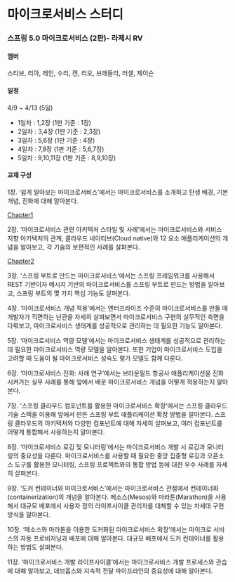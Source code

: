 # 마이크로서비스 스터디 #

### 스프링 5.0 마이크로서비스 (2판)- 라제시 RV ###

#### 멤버 ####

스티브, 리아, 레인, 수리, 켄, 리오, 브래들리, 러셀, 제이슨


#### 일정 ####

4/9 ~ 4/13 (5일)

- 1일차 : 1,2장 (1판 기준 : 1장)
- 2일차 : 3,4장 (1판 기준 : 2,3장)
- 3일차 : 5,6장 (1판 기준 : 4장)
- 4일차 : 7,8장 (1판 기준 : 5,6,7장)
- 5일차 : 9,10,11장 (1판 기준 : 8,9,10장)

#### 교재 구성 ####

1장. ‘쉽게 알아보는 마이크로서비스’에서는 마이크로서비스를 소개하고 탄생 배경, 기본 개념, 진화에 대해 알아본다.

[Chapter1](/chapter1.md)

2장. ‘마이크로서비스 관련 아키텍처 스타일 및 사례’에서는 마이크로서비스와 서비스 지향 아키텍처의 관계, 클라우드 네이티브(Cloud native)와 12 요소 애플리케이션의 개념을 알아보고, 각 기술의 보편적인 사례를 살펴본다.


[Chapter2](/chapter2.md)

3장. ‘스프링 부트로 만드는 마이크로서비스’에서는 스프링 프레임워크를 사용해서 REST 기반이자 메시지 기반의 마이크로서비스를 스프링 부트로 만드는 방법을 알아보고, 스프링 부트의 몇 가지 핵심 기능도 살펴본다.

4장. ‘마이크로서비스 개념 적용’에서는 엔터프라이즈 수준의 마이크로서비스를 만들 때 개발자가 직면하는 난관을 자세히 살펴보면서 마이크로서비스 구현의 실무적인 측면을 다뤄보고, 마이크로서비스 생태계를 성공적으로 관리하는 데 필요한 기능도 알아본다.

5장. ‘마이크로서비스 역량 모델’에서는 마이크로서비스 생태계를 성공적으로 관리하는 데 필요한 마이크로서비스 역량 모델을 알아본다. 또한 기업이 마이크로서비스 도입을 고려할 때 도움이 될 마이크로서비스 성숙도 평가 모델도 함께 다룬다.

6장. ‘마이크로서비스 진화: 사례 연구’에서는 브라운필드 항공사 애플리케이션을 진화시켜가는 실무 사례를 통해 앞에서 배운 마이크로서비스 개념을 어떻게 적용하는지 알아본다.

7장. ‘스프링 클라우드 컴포넌트를 활용한 마이크로서비스 확장’에서는 스프링 클라우드 기술 스택을 이용해 앞에서 만든 스프링 부트 애플리케이션 확장 방법을 알아본다. 스프링 클라우드의 아키텍처와 다양한 컴포넌트에 대해 자세히 살펴보고, 여러 컴포넌트를 어떻게 통합해서 사용하는지 알아본다.

8장. ‘마이크로서비스 로깅 및 모니터링’에서는 마이크로서비스 개발 시 로깅과 모니터링의 중요성을 다룬다. 마이크로서비스를 사용할 때 필요한 중앙 집중형 로깅과 오픈소스 도구를 활용한 모니터링, 스프링 프로젝트와의 통합 방법 등에 대한 우수 사례를 자세히 살펴본다.

9장. ‘도커 컨테이너와 마이크로서비스’에서는 마이크로서비스 관점에서 컨테이너화(containerization)의 개념을 알아본다. 메소스(Mesos)와 마라톤(Marathon)을 사용해서 대규모 배포에서 사용자 정의 라이프사이클 관리자를 대체할 수 있는 차세대 구현 방식을 알아본다.

10장. ‘메소스와 마라톤을 이용한 도커화된 마이크로서비스 확장’에서는 마이크로 서비스의 자동 프로비저닝과 배포에 대해 알아본다. 대규모 배포에서 도커 컨테이너를 활용하는 방법도 살펴본다.

11장. ‘마이크로서비스 개발 라이프사이클’에서는 마이크로서비스 개발 프로세스와 관습에 대해 알아보고, 데브옵스와 지속적 전달 파이프라인의 중요성에 대해 알아본다.
